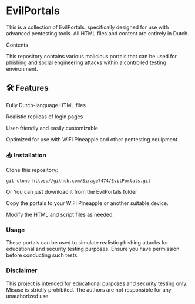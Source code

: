 # EvilPortals

This is a collection of EvilPortals, specifically designed for use with advanced pentesting tools. All HTML files and content are entirely in Dutch.

Contents

This repository contains various malicious portals that can be used for phishing and social engineering attacks within a controlled testing environment.

## 🛠 Features

Fully Dutch-language HTML files

Realistic replicas of login pages

User-friendly and easily customizable

Optimized for use with WiFi Pineapple and other pentesting equipment

### 📥 Installation

Clone this repository:
```
git clone https://github.com/Sirage7474/EvilPortals.git
```
Or You can just download it from the EvilPortals folder

Copy the portals to your WiFi Pineapple or another suitable device.

Modify the HTML and script files as needed.

### Usage

These portals can be used to simulate realistic phishing attacks for educational and security testing purposes. Ensure you have permission before conducting such tests.

###  Disclaimer

This project is intended for educational purposes and security testing only. Misuse is strictly prohibited. The authors are not responsible for any unauthorized use.

